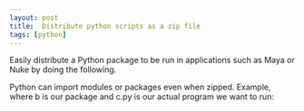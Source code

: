 ```yaml
---
layout: post
title:  Distribute python scripts as a zip file
tags: [python]
---
```

Easily distribute a Python package to be run in applications such as Maya or Nuke by doing the following.
<!--more-->

Python can import modules or packages even when zipped. Example, where b is our package and c.py is our actual program we want to run: